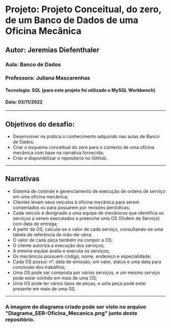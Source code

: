 # Projeto: Projeto Conceitual, do zero, de um Banco de Dados de uma Oficina Mecânica

## Autor: Jeremias Diefenthaler

### Aula: Banco de Dados
### Professora: Juliana Mascarenhas
#### Tecnologia: SQL (para este projeto foi utilizado o MySQL Workbench)
#### Data: 03/11/2022
-----------------------------------------
## Objetivos do desafio:
- Desenvolver na prática o conhecimento adquirido nas aulas de Banco de Dados;
- Criar o esquema conceitual do zero para o contexto de uma oficina mecânica com base na narrativa fornecida;
- Criar e disponibilizar o repositório no GitHub.
-----------------------------------------
## Narrativas

 - Sistema de controle e gerenciamento de execução de ordens de serviço em uma oficina mecânica;
 - Clientes levam seus veículos à oficina mecânica para serem consertados ou para passarem por revisões periódicas;
 - Cada veículo é designado a uma equipe de mecânicos que identifica os serviços a serem executados e preenche uma OS (Ordem de Serviço) com data de entrega;
 - A partir da OS, calcula-se o valor de cada serviço, consultando-se uma tabela de referência de mão-de-obra;
 - O valor de cada peça também irá compor a OS;
 - O cliente autoriza a execução dos serviços;
 - A mesma equipe avalia e executa os serviços;
 - Os mecânicos possuem código, nome, endereço e especialidade;
 - Cada OS possui: n°, data de emissão, um valor, status e uma data para conclusão dos trabalhos;
 - Uma OS pode ser composta por vários serviços, e um mesmo serviço pode estar contido em mais de uma OS;
 - Uma OS pode ter vários tipos de peças, e uma peça pode estar presente em mais de uma OS.

---------------------------------------------

### A imagem do diagrama criado pode ser visto no arquivo "Diagrama_EER-Oficina_Mecanica.png" junto deste repositório.
